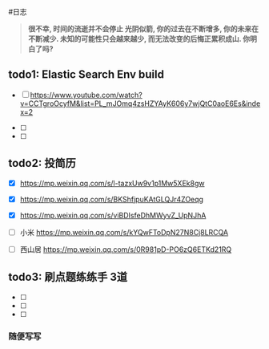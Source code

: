 #日志

> **很不幸, 时间的流逝并不会停止
> 光阴似箭, 你的过去在不断增多, 你的未来在不断减少.
> 未知的可能性只会越来越少, 而无法改变的后悔正累积成山.
> 你明白了吗?**

## todo1:  Elastic Search Env build

- [ ] https://www.youtube.com/watch?v=CCTgroOcyfM&list=PL_mJOmq4zsHZYAyK606y7wjQtC0aoE6Es&index=2

- [ ] 

- [ ] 

## todo2:  投简历

- [x] https://mp.weixin.qq.com/s/l-tazxUw9v1p1Mw5XEk8gw
- [x] https://mp.weixin.qq.com/s/BKShfjpuKAtGLQJr4ZOeqg
- [x] https://mp.weixin.qq.com/s/viBDIsfeDhMWyvZ_UpNJhA
- [ ] 小米 https://mp.weixin.qq.com/s/kYQwFToDpN27N8Cj8LRCQA  
- [ ] 西山居 https://mp.weixin.qq.com/s/0R981pD-PO6zQ6ETKd21RQ


## todo3:  刷点题练练手 3道

- [ ] 

- [ ] 

- [ ] 

### 随便写写
> 
> 
> 
> 
> 